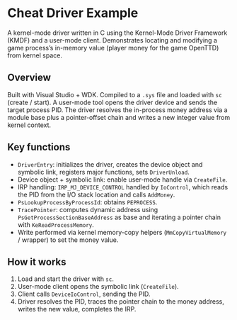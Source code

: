 # Cheat Driver Example

A kernel-mode driver written in C using the Kernel-Mode Driver Framework (KMDF) and a user-mode client. Demonstrates locating and modifying a game process’s in-memory value (player money for the game OpenTTD) from kernel space.

## Overview
Built with Visual Studio + WDK. Compiled to a `.sys` file and loaded with `sc` (create / start). A user-mode tool opens the driver device and sends the target process PID. The driver resolves the in-process money address via a module base plus a pointer-offset chain and writes a new integer value from kernel context.

## Key functions
- `DriverEntry`: initializes the driver, creates the device object and symbolic link, registers major functions, sets `DriverUnload`.
- Device object + symbolic link: enable user-mode handle via `CreateFile`.
- IRP handling: `IRP_MJ_DEVICE_CONTROL` handled by `IoControl`, which reads the PID from the I/O stack location and calls `AddMoney`.
- `PsLookupProcessByProcessId`: obtains `PEPROCESS`.
- `TracePointer`: computes dynamic address using `PsGetProcessSectionBaseAddress` as base and iterating a pointer chain with `KeReadProcessMemory`.
- Write performed via kernel memory-copy helpers (`MmCopyVirtualMemory` / wrapper) to set the money value.

## How it works
1. Load and start the driver with `sc`.  
2. User-mode client opens the symbolic link (`CreateFile`).  
3. Client calls `DeviceIoControl`, sending the PID.  
4. Driver resolves the PID, traces the pointer chain to the money address, writes the new value, completes the IRP.
